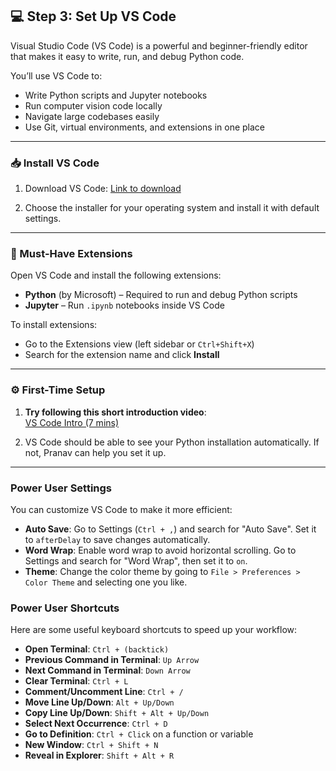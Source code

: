 ## 💻 Step 3: Set Up VS Code

Visual Studio Code (VS Code) is a powerful and beginner-friendly editor that makes it easy to write, run, and debug Python code.

You’ll use VS Code to:
- Write Python scripts and Jupyter notebooks  
- Run computer vision code locally  
- Navigate large codebases easily  
- Use Git, virtual environments, and extensions in one place

---

### 📥 Install VS Code

1. Download VS Code:  [Link to download](https://code.visualstudio.com/download)

2. Choose the installer for your operating system and install it with default settings.

---

### 🧩 Must-Have Extensions

Open VS Code and install the following extensions:

- **Python** (by Microsoft) – Required to run and debug Python scripts  
- **Jupyter** – Run `.ipynb` notebooks inside VS Code  

To install extensions:
- Go to the Extensions view (left sidebar or `Ctrl+Shift+X`)
- Search for the extension name and click **Install**

---

### ⚙️ First-Time Setup

1. **Try following this short introduction video**:  
   [VS Code Intro (7 mins)](https://code.visualstudio.com/docs/python/python-tutorial)

2. VS Code should be able to see your Python installation automatically. If not, Pranav can help you set it up.
---
### Power User Settings
You can customize VS Code to make it more efficient:
- **Auto Save**: Go to Settings (`Ctrl + ,`) and search for "Auto Save". Set it to `afterDelay` to save changes automatically.
- **Word Wrap**: Enable word wrap to avoid horizontal scrolling. Go to Settings and search for "Word Wrap", then set it to `on`.
- **Theme**: Change the color theme by going to `File > Preferences > Color Theme` and selecting one you like.

### Power User Shortcuts
Here are some useful keyboard shortcuts to speed up your workflow:
- **Open Terminal**: `Ctrl + (backtick)` 
- **Previous Command in Terminal**: `Up Arrow`
- **Next Command in Terminal**: `Down Arrow`
- **Clear Terminal**: `Ctrl + L`
- **Comment/Uncomment Line**: `Ctrl + /`
- **Move Line Up/Down**: `Alt + Up/Down`
- **Copy Line Up/Down**: `Shift + Alt + Up/Down`
- **Select Next Occurrence**: `Ctrl + D`
- **Go to Definition**: `Ctrl + Click` on a function or variable
- **New Window**: `Ctrl + Shift + N`
- **Reveal in Explorer**: `Shift + Alt + R`